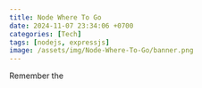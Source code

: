 ```yaml
---
title: Node Where To Go
date: 2024-11-07 23:34:06 +0700
categories: [Tech]
tags: [nodejs, expressjs]
image: /assets/img/Node-Where-To-Go/banner.png
---
```


Remember the 